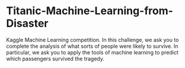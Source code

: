 # Titanic-Machine-Learning-from-Disaster
Kaggle Machine Learning competition. In this challenge, we ask you to complete the analysis of what sorts of people were likely to survive. In particular, we ask you to apply the tools of machine learning to predict which passengers survived the tragedy.
